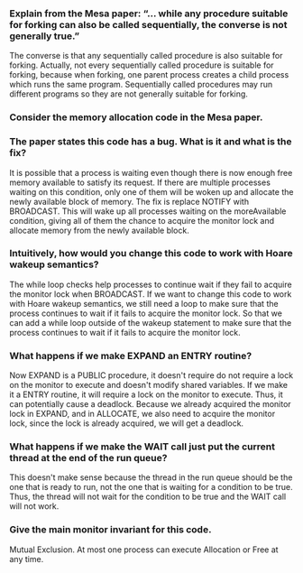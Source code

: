 ### Explain from the Mesa paper: “… while any procedure suitable for forking can also be called sequentially, the converse is not generally true.”

The converse is that any sequentially called procedure is also suitable for forking.
Actually, not every sequentially called procedure is suitable for forking, because when forking, one parent process creates a child process which runs the same program.
Sequentially called procedures may run different programs so they are not generally suitable for forking.

### Consider the memory allocation code in the Mesa paper.

### The paper states this code has a bug. What is it and what is the fix?

It is possible that a process is waiting even though there is now enough free memory available to satisfy its request.
If there are multiple processes waiting on this condition, only one of them will be woken up and allocate the newly available block of memory.
The fix is replace NOTIFY with BROADCAST.
This will wake up all processes waiting on the moreAvailable condition, giving all of them the chance to acquire the monitor lock and allocate memory from the newly available block.

### Intuitively, how would you change this code to work with Hoare wakeup semantics?

The while loop checks help processes to continue wait if they fail to acquire the monitor lock when BROADCAST.
If we want to change this code to work with Hoare wakeup semantics, we still need a loop to make sure that the process continues to wait if it fails to acquire the monitor lock.
So that we can add a while loop outside of the wakeup statement to make sure that the process continues to wait if it fails to acquire the monitor lock.

### What happens if we make EXPAND an ENTRY routine?

Now EXPAND is a PUBLIC procedure, it doesn't require do not require a lock on the monitor to execute and doesn't modify shared variables.
If we make it a ENTRY routine, it will require a lock on the monitor to execute.
Thus, it can potentially cause a deadlock.
Because we already acquired the monitor lock in EXPAND, and in ALLOCATE, we also need to acquire the monitor lock, since the lock is already acquired, we will get a deadlock.

### What happens if we make the WAIT call just put the current thread at the end of the run queue?

This doesn't make sense because the thread in the run queue should be the one that is ready to run, not the one that is waiting for a condition to be true.
Thus, the thread will not wait for the condition to be true and the WAIT call will not work.

### Give the main monitor invariant for this code.

Mutual Exclusion. At most one process can execute Allocation or Free at any time.